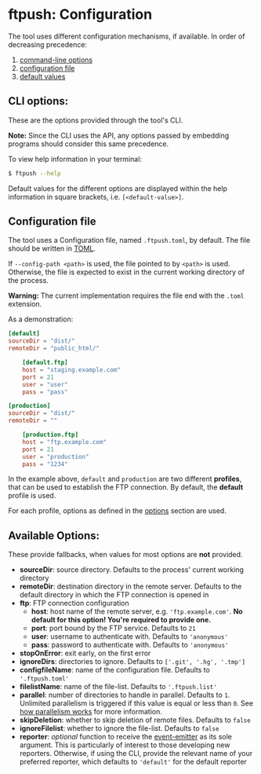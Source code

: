# ftpush: Configuration

The tool uses different configuration mechanisms, if available. In order
of decreasing precedence:

1. [command-line options](#cli-options)
1. [configuration file](#config-file)
1. [default values](#defaults)

<a name="cli-options"></a>
## CLI options:

These are the options provided through the tool's CLI.

**Note:** Since the CLI uses the API, any options passed by embedding
programs should consider this same precedence.

To view help information in your terminal:

```bash
$ ftpush --help
```

Default values for the different options are displayed within the help
information in square brackets, i.e. `[<default-value>]`.


<a name="config-file"></a>
## Configuration file

The tool uses a Configuration file, named `.ftpush.toml`, by default.
The file should be written in [TOML][toml].

If `--config-path <path>` is used, the file pointed to by `<path>` is used.
Otherwise, the file is expected to exist in the current working directory
of the process.

**Warning:** The current implementation requires the file end with the
`.toml` extension.

As a demonstration:

```toml
[default]
sourceDir = "dist/"
remoteDir = "public_html/"

    [default.ftp]
    host = "staging.example.com"
    port = 21
    user = "user"
    pass = "pass"

[production]
sourceDir = "dist/"
remoteDir = ""

    [production.ftp]
    host = "ftp.example.com"
    port = 21
    user = "production"
    pass = "1234"
```

In the example above, `default` and `production` are two different
**profiles**, that can be used to establish the FTP connection. By
default, the **default** profile is used.

For each profile, options as defined in the [options](#options)
section are used.


<a name="defaults"></a><a name="options"></a>
## Available Options:

These provide fallbacks, when values for most options are **not** provided.

* **sourceDir**: source directory. Defaults to the process' current working
  directory
* **remoteDir**: destination directory in the remote server. Defaults to
  the default directory in which the FTP connection is opened in
* **ftp**: FTP connection configuration
    * **host**: host name of the remote server, e.g. `'ftp.example.com'`. **No
    default for this option! You're required to provide one.**
    * **port**: port bound by the FTP service. Defaults to `21`
    * **user**: username to authenticate with. Defaults to `'anonymous'`
    * **pass**: password to authenticate with. Defaults to `'anonymous'`
* **stopOnError**: exit early, on the first error
* **ignoreDirs**: directories to ignore. Defaults to `['.git', '.hg', '.tmp']`
* **configfileName**: name of the configuration file. Defaults to
  `'.ftpush.toml'`
* **filelistName**: name of the file-list. Defaults to `'.ftpush.list'`
* **parallel**: number of directories to handle in parallel. Defaults to `1`.
  Unlimited parallelism is triggered if this value is equal or less than `0`.
  See [how parallelism works][parallelism] for more information.
* **skipDeletion**: whether to skip deletion of remote files. Defaults to
  `false`
* **ignoreFilelist**: whether to ignore the file-list. Defaults to `false`
* **reporter**: *optional* function to receive the
  [event-emitter][event-emitter] as its sole argument. This is particularly
  of interest to those developing new reporters. Otherwise, if using the
  CLI, provide the relevant name of your preferred reporter, which defaults
  to `'default'` for the default reporter



[toml]:https://github.com/toml-lang/toml
[parallelism]:https://github.com/forfuturellc/ftpush/blob/master/docs/design.md#parallelism
[event-emitter]:https://github.com/forfuturellc/ftpush/blob/master/docs/api.md#event-emitter
